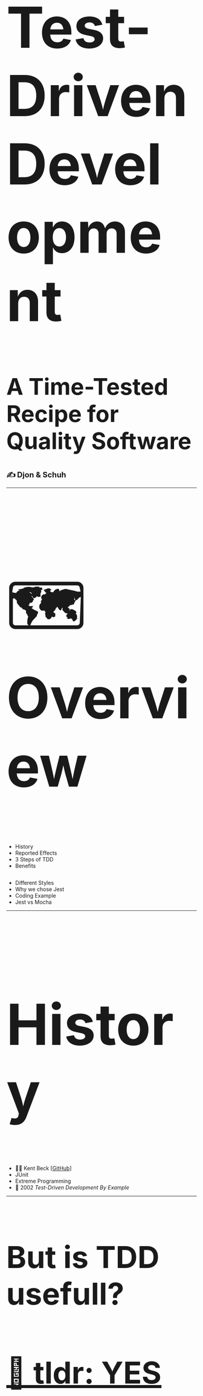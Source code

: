 <h1 style="font-size: 150px;">Test-Driven Development</h1>
<h1 style="font-size: 60px;">A Time-Tested Recipe for Quality Software</h1>
<h1 style="font-size: 20px; ">✍️ Djon & Schuh</h1>

---

<h1 style="font-size: 150px;">🗺️ Overview</h1>

</section>

</section>

<section style="display: flex !important; justify-content: flex-start;" data-markdown>

- History
- Reported Effects
- 3 Steps of TDD
- Benefits
</section>

<section data-markdown>

- Different Styles
- Why we chose Jest
- Coding Example
- Jest vs Mocha
</section>

---

<h1 style="font-size: 150px;">History</h1>

- 👨‍🔬 Kent Beck [[GitHub](https://github.com/KentBeck)]
- JUnit
- Extreme Programming
- 📖 2002 _Test-Driven Development By Example_

---

<h1 style="font-size: 80px;">But is TDD usefull?</h1>

<section>
</section>


<section>
<h1 style="font-size: 80px;"><a href="https://www.researchgate.net/publication/256848134_Effects_of_Test-Driven_Development_A_Comparative_Analysis_of_Empirical_Studies">🧾 tldr: YES</a> </h1>
</section>

<section>
<img width="100%" src="./assets/benefits.png" alt="drawing"/>
</section>


---

<section><h1 style="font-size: 100px;">3 Steps of TDD</h1></section>

<section>
<h1 style="font-size: 90px;">The
<span style="color: red">
RED TEST
</span>Stage</h1>

- Implement a failing test

<img width="75%" src="./assets/failingtest.png" alt="drawing"/>
</section>

<section>
<h1 style="font-size: 90px;">The
<span style="color: green">
GREEN TEST
</span>Stage</h1>

- Write code as minimal as possible

<img width="75%" src="./assets/passtest.png" alt="drawing"/>
</section>

<section>
<h1 style="font-size: 90px;">The REFACTORING Stage</h1>

- Refactoring the new code
- _Clean up behind yourself!_
<img width="75%" src="./assets/stormfire.gif" alt="drawing"/>
</section>

<section>
<img width="75%" src="./assets/TDD_diagram.png" alt="drawing"/>
</section>
---

<h1 style="font-size: 100px;">The pleasant side effects of TDD</h1>

_**TDD is a code design technique, not a testing technique. The resulting tests are, in fact, “only a pleasant side effect.”**_

---

<h1 style="font-size: 100px;">The benefits of TDD</h1>

</section>

</section>

<section>
✅ Guarantee of Integrity
</section>
<section>
✅ Increase productivity through clear goal setting

</section>
<section>
✅ Can serve as a contract basis with end customers
</section>

---

<h1 style="font-size: 100px;">The Different Styles Of TDD</h1>

1. “Classicist,” “Chicago style,” or “**Inside-out**“
2. “Mockist,” “London style,” or “**Outside-in**”

---

<img width="100%" src="./assets/jestClown.jpg" alt="drawing"/>

---

<section>
<h2>Why we choose</h2>
<img width="35%" src="./assets/jestLogo.png" alt="drawing"/>

</section>

<section> 

## 🌬️ a breeze to set up 🌬️

- easy to setup
- included in create-react-app

</section>

<section data-markdown>

## 🔥 blazingly fast 🔥

- Parallelization
- slowest test first
- Caching babel transforms
</section>

<section data-markdown>

### comes with batteries included
- test runnerr
- assertion library
- mocking library

**No additional dependecies needed**

</section>

<section data-markdown>

### TypeScript support

<img width="60%" src="./assets/types.png" alt="drawing"/>

</section>

<section data-markdown>

### Jest has got you covered
Built-in coverage reports. 

<img width="100%" src="./assets/coverage.png" alt="drawing"/>

</section>

---

## Coding Example

### Time to get to work 👨‍🔧

---

<h1 style="font-size: 70px;">“If I test the code I write, I get better quality code:</h1>
<h1 style="font-size: 70px;">what would  happen if I took the process to the extreme: writing tests before the code itself?” </h1>

_- Kent Beck_

---

### Jest vs Mocha (+ Chai)

<img width="100%" src="./assets/jstvsmocha.png" alt="drawing"/>

---

<div style="display: flex;">
<img width="100%" src="./assets/jestexample.png" alt="drawing"/>
<img width="100%" src="./assets/mocha.png" alt="drawing"/>
</div>

---
## ⭐ Sources ⭐

#### [jamesshore.com](https://www.jamesshore.com/v2/books/aoad1/test_driven_development)
####  [semaphoreci.com](https://semaphoreci.com/blog/test-driven-development)
#### [merixstudio.com](https://www.merixstudio.com/blog/mocha-vs-jest/)
#### [methodpoet.com](https://methodpoet.com/unit-testing-vs-tdd/)